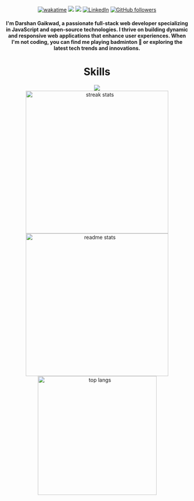 <div align="center">

[![wakatime](https://wakatime.com/badge/user/018bc9e4-4b72-4347-968d-38f6246d1c7c.svg)](https://wakatime.com/@018bc9e4-4b72-4347-968d-38f6246d1c7c)
<a href="https://visitorbadge.io/status?path=darshangaikwad4114%2Fdarshangaikwad4114"><img src="https://api.visitorbadge.io/api/visitors?path=darshangaikwad4114%2Fdarshangaikwad4114&label=🌍 %20 Total%20Visitors&countColor=%23263759&style=flat&labelStyle=none" /></a>
<a href="https://github.com/darshangaikwad4114?tab=repositories"><img src="https://img.shields.io/github/stars/darshangaikwad4114?style=flat&logo=github&label=Total%20Stars&color=teal"/></a>
[![LinkedIn](https://img.shields.io/static/v1.svg?label=LinkedIn&message=darshan-gaikwad&logo=linkedin&style=flat&color=blue)](https://www.linkedin.com/in/darshan-gaikwad/) [![GitHub followers](https://img.shields.io/github/followers/darshangaikwad4114.svg?label=Follow%20@darshangaikwad4114&style=social)](https://github.com/darshangaikwad4114/)

<h4>
I'm Darshan Gaikwad, a passionate full-stack web developer specializing in JavaScript and open-source technologies. I thrive on building dynamic and responsive web applications that enhance user experiences. When I'm not coding, you can find me playing badminton 🏸 or exploring the latest tech trends and innovations.
</h4>

<div align="center">
<h1>Skills</h1>
    <img src="https://skillicons.dev/icons?i=java,python,html,css,javascript,typescript,bootstrap,tailwind,sass,nodejs,react,next,express,mongo,mysql,vite,firebase,aws,postman,git,vscode,&perline=7" />
</div>
<div align=center>
  <img width=390 src="https://streak-stats.demolab.com/?user=darshangaikwad4114&count_private=true&theme=react&border_radius=10" alt="streak stats"/>
  <img width=390 src="https://github-readme-stats.vercel.app/api?username=darshangaikwad4114&show_icons=true&theme=react&rank_icon=github&border_radius=10" alt="readme stats" />
  <img width=325 align="center" src="https://github-readme-stats.vercel.app/api/top-langs/?username=darshangaikwad4114&hide=HTML&langs_count=8&layout=compact&theme=react&border_radius=10&size_weight=0.5&count_weight=0.5&exclude_repo=github-readme-stats" alt="top langs" />
</div>
<br>

<!-- <p align="center">
  <img  align=top flex-grow=1 src="https://leetcard.jacoblin.cool/Darshan_gaikwad?theme=dark&font=Nunito&ext=heatmap" />  
</p> -->
